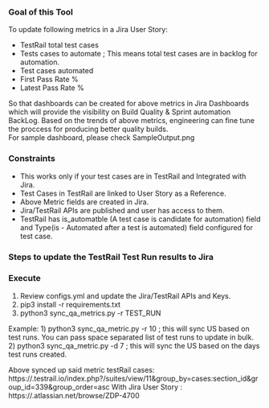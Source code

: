 ### Goal of this Tool
To update following metrics in a Jira User Story:
* TestRail total test cases
* Tests cases to automate ; This means total test cases are in backlog for automation. 
* Test cases automated 
* First Pass Rate % 
* Latest Pass Rate %   

So that dashboards can be created for above metrics in Jira Dashboards which will provide the visibility on Build Quality & Sprint automation BackLog. 
Based on the trends of above metrics, engineering can fine tune the proccess for producing better quality builds.   
For sample dashboard, please check SampleOutput.png 

### Constraints 
* This works only if your test cases are in TestRail and Integrated with Jira.
* Test Cases in TestRail are linked to User Story as a Reference. 
* Above Metric fields are created in Jira. 
* Jira/TestRail APIs are published and user has  access to them.
* TestRail has is_automatble (A test case is candidate for automation) field and Type(is - Automated after a test is automated) field configured for test case.  

### Steps to update the TestRail Test Run results to Jira

### Execute 
1. Review configs.yml and update the Jira/TestRail APIs and Keys. 
2. pip3 install -r requirements.txt
3. python3 sync_qa_metrics.py -r TEST_RUN  

Example: 1)  python3 sync_qa_metric.py -r  10  ; this will sync US based on test runs. You can pass space separated list of test runs to update in bulk. 
         2)  python3 sync_qa_metric.py -d 7  ; this will sync the US based on the days test runs created.

Above synced up said metric testRail cases: https://<abc company>.testrail.io/index.php?/suites/view/11&group_by=cases:section_id&group_id=339&group_order=asc
With  Jira User Story : https://<abc company>.atlassian.net/browse/ZDP-4700
